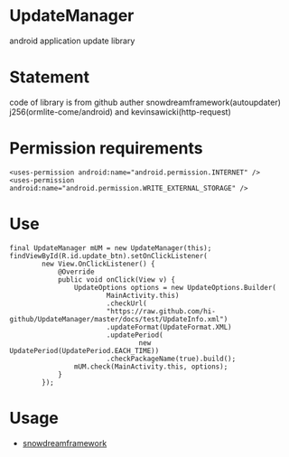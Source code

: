 # UpdateManager

android application update library

# Statement

code of library is from github auther snowdreamframework(autoupdater) j256(ormlite-come/android) and kevinsawicki(http-request)

# Permission requirements

    <uses-permission android:name="android.permission.INTERNET" />
    <uses-permission android:name="android.permission.WRITE_EXTERNAL_STORAGE" />
    
# Use
    
    final UpdateManager mUM = new UpdateManager(this);
    findViewById(R.id.update_btn).setOnClickListener(
            new View.OnClickListener() {
                @Override
                public void onClick(View v) {
                    UpdateOptions options = new UpdateOptions.Builder(
                            MainActivity.this)
                            .checkUrl(
                            "https://raw.github.com/hi-github/UpdateManager/master/docs/test/UpdateInfo.xml")
                            .updateFormat(UpdateFormat.XML)
                            .updatePeriod(
                                    new UpdatePeriod(UpdatePeriod.EACH_TIME))
                            .checkPackageName(true).build();
                    mUM.check(MainActivity.this, options);
                }
            });

# Usage

* [snowdreamframework](https://github.com/SnowdreamFramework/android-autoupdater)
